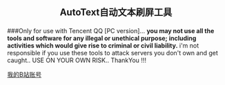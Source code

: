 ## <p align="center">AutoText自动文本刷屏工具</p>



###Only for use with Tencent QQ [PC version]... **you may not use all the tools and software for any illegal or unethical purpose; including activities which would give rise to criminal or civil liability.** i'm not responsible if you use these tools to attack servers you don't own and get caught.. USE ON YOUR OWN RISK.. ThankYou !!!



[我的B站账号](https://space.bilibili.com/3493112309614889)
